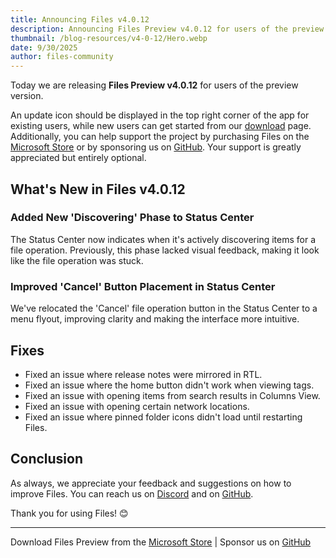 ```yaml
---
title: Announcing Files v4.0.12
description: Announcing Files Preview v4.0.12 for users of the preview version.
thumbnail: /blog-resources/v4-0-12/Hero.webp
date: 9/30/2025
author: files-community
---
```


Today we are releasing **Files Preview v4.0.12** for users of the preview version.

An update icon should be displayed in the top right corner of the app for existing users, while new users can get started from our [download](/download/) page. Additionally, you can help support the project by purchasing Files on the [Microsoft Store](ms-windows-store://pdp/?ProductId=9NSQD9PKV3SS&cid=FilesWebsite) or by sponsoring us on [GitHub](https://github.com/sponsors/yaira2). Your support is greatly appreciated but entirely optional.

## What's New in Files v4.0.12

### Added New 'Discovering' Phase to Status Center

The Status Center now indicates when it's actively discovering items for a file operation. Previously, this phase lacked visual feedback, making it look like the file operation was stuck.

### Improved 'Cancel' Button Placement in Status Center

We've relocated the 'Cancel' file operation button in the Status Center to a menu flyout, improving clarity and making the interface more intuitive.


## Fixes

- Fixed an issue where release notes were mirrored in RTL.
- Fixed an issue where the home button didn't work when viewing tags.
- Fixed an issue with opening items from search results in Columns View.
- Fixed an issue with opening certain network locations.
- Fixed an issue where pinned folder icons didn't load until restarting Files.


## Conclusion

As always, we appreciate your feedback and suggestions on how to improve Files. You can reach us on [Discord](https://discord.gg/files) and on [GitHub](https://github.com/files-community/Files/).

Thank you for using Files! 😊

---

Download Files Preview from the [Microsoft Store](ms-windows-store://pdp/?ProductId=9NSQD9PKV3SS&cid=FilesWebsite) | Sponsor us on [GitHub](https://github.com/sponsors/yaira2/)
